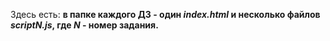 Здесь есть:
**в папке каждого ДЗ - один *index.html* и несколько файлов *scriptN.js*, где *N* - номер задания.**